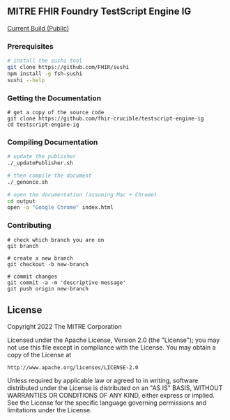 ## MITRE FHIR Foundry TestScript Engine IG

[Current Build (Public)](https://fhir-crucible.github.io/testscript-engine-ig/)  

### Prerequisites 

```bash 
# install the sushi tool
git clone https://github.com/FHIR/sushi
npm install -g fsh-sushi
sushi --help
```

### Getting the Documentation    

```shell
# get a copy of the source code
git clone https://github.com/fhir-crucible/testscript-engine-ig
cd testscript-engine-ig
```

### Compiling Documentation  

```bash 
# update the publisher
./_updatePublisher.sh

# then compile the document
./_genonce.sh

# open the documentation (assuming Mac + Chrome)
cd output
open -a "Google Chrome" index.html
```

### Contributing  

```shell
# check which branch you are on
git branch

# create a new branch
git checkout -b new-branch

# commit changes
git commit -a -m 'descriptive message'
git push origin new-branch
```

## License
Copyright 2022 The MITRE Corporation

Licensed under the Apache License, Version 2.0 (the "License"); you may not use
this file except in compliance with the License. You may obtain a copy of the
License at
```
http://www.apache.org/licenses/LICENSE-2.0
```
Unless required by applicable law or agreed to in writing, software distributed
under the License is distributed on an "AS IS" BASIS, WITHOUT WARRANTIES OR
CONDITIONS OF ANY KIND, either express or implied. See the License for the
specific language governing permissions and limitations under the License.